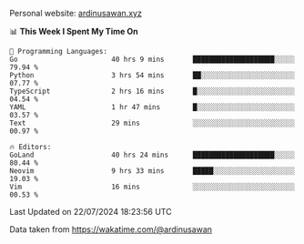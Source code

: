 Personal website: [ardinusawan.xyz](https://ardinusawan.xyz)

<!--START_SECTION:waka-->
📊 **This Week I Spent My Time On** 

```text
💬 Programming Languages: 
Go                       40 hrs 9 mins       ████████████████████░░░░░   79.94 % 
Python                   3 hrs 54 mins       ██░░░░░░░░░░░░░░░░░░░░░░░   07.77 % 
TypeScript               2 hrs 16 mins       █░░░░░░░░░░░░░░░░░░░░░░░░   04.54 % 
YAML                     1 hr 47 mins        █░░░░░░░░░░░░░░░░░░░░░░░░   03.57 % 
Text                     29 mins             ░░░░░░░░░░░░░░░░░░░░░░░░░   00.97 % 

🔥 Editors: 
GoLand                   40 hrs 24 mins      ████████████████████░░░░░   80.44 % 
Neovim                   9 hrs 33 mins       █████░░░░░░░░░░░░░░░░░░░░   19.03 % 
Vim                      16 mins             ░░░░░░░░░░░░░░░░░░░░░░░░░   00.53 % 
```


 Last Updated on 22/07/2024 18:23:56 UTC
<!--END_SECTION:waka-->
Data taken from https://wakatime.com/@ardinusawan
